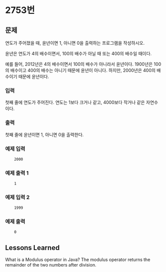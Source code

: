 
# 2753번 

## 문제 

연도가 주어졌을 때, 윤년이면 1, 아니면 0을 출력하는 프로그램을 작성하시오.

윤년은 연도가 4의 배수이면서, 100의 배수가 아닐 때 또는 400의 배수일 때이다.

예를 들어, 2012년은 4의 배수이면서 100의 배수가 아니라서 윤년이다. 1900년은 100의 배수이고 400의 배수는 아니기 때문에 윤년이 아니다. 하지만, 2000년은 400의 배수이기 때문에 윤년이다.




### 입력 
첫째 줄에 연도가 주어진다. 연도는 1보다 크거나 같고, 4000보다 작거나 같은 자연수이다.

### 출력 
첫째 줄에 윤년이면 1, 아니면 0을 출력한다.





### 예제 입력 


```bash
    2000
```

### 예제 출력 1

```bash
    1

```

### 예제 입력 2


```bash
    1999
```

### 예제 출력

```bash
    0

```
## Lessons Learned


What is a Modulus operator in Java?
The modulus operator returns the remainder of the two numbers after division.

